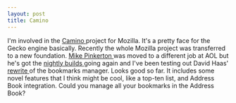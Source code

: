 ```yaml
---
layout: post
title: Camino 
---
```

<p>I'm involved in the <a href="http://mozilla.org/projects/camino">Camino </a>project for Mozilla. It's a pretty face for the Gecko engine basically. Recently the whole Mozilla project was transferred to a new foundation. <a href="http://weblogs.mozillazine.org/pinkerton/">Mike Pinkerton </a>was moved to a different job at AOL but he's got the <a href="http://mozilla.org/projects/camino/#Download">nightly builds </a>going again and I've been testing out David Haas' <a href="http://bugzilla.mozilla.org/show_bug.cgi?id=212630">rewrite </a>of the bookmarks manager. Looks good so far. It includes some novel features that I think might be cool, like a top-ten list, and Address Book integration. Could you manage all your bookmarks in the Address Book? </p>
